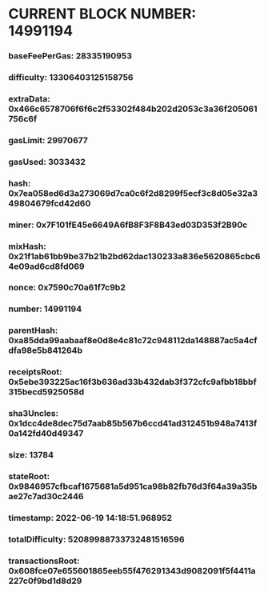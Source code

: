 # CURRENT BLOCK NUMBER: 14991194

### baseFeePerGas: 28335190953
### difficulty: 13306403125158756
### extraData: 0x466c6578706f6f6c2f53302f484b202d2053c3a36f205061756c6f
### gasLimit: 29970677
### gasUsed: 3033432
### hash: 0x7ea058ed6d3a273069d7ca0c6f2d8299f5ecf3c8d05e32a349804679fcd42d60
### miner: 0x7F101fE45e6649A6fB8F3F8B43ed03D353f2B90c
### mixHash: 0x21f1ab61bb9be37b21b2bd62dac130233a836e5620865cbc64e09ad6cd8fd069
### nonce: 0x7590c70a61f7c9b2
### number: 14991194
### parentHash: 0xa85dda99aabaaf8e0d8e4c81c72c948112da148887ac5a4cfdfa98e5b841264b
### receiptsRoot: 0x5ebe393225ac16f3b636ad33b432dab3f372cfc9afbb18bbf315becd5925058d
### sha3Uncles: 0x1dcc4de8dec75d7aab85b567b6ccd41ad312451b948a7413f0a142fd40d49347
### size: 13784
### stateRoot: 0x9846957cfbcaf1675681a5d951ca98b82fb76d3f64a39a35bae27c7ad30c2446
### timestamp: 2022-06-19 14:18:51.968952
### totalDifficulty: 52089988733732481516596
### transactionsRoot: 0x608fce07e655601865eeb55f476291343d9082091f5f4411a227c0f9bd1d8d29
